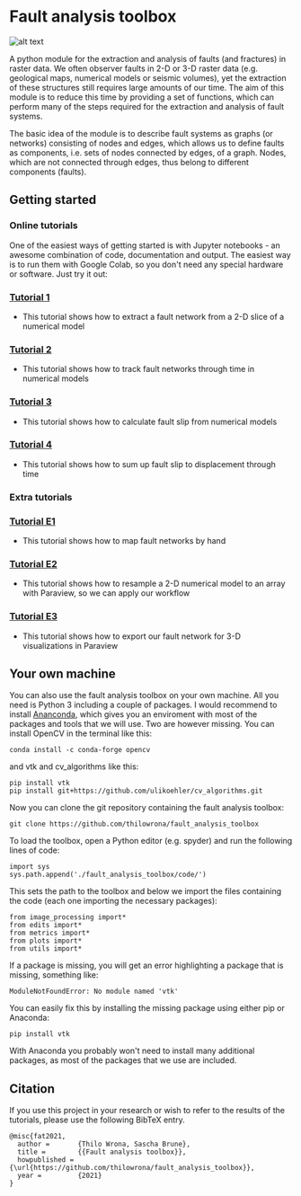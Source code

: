 # Fault analysis toolbox

![alt text](https://github.com/thilowrona/fault_analysis_toolbox/blob/master/fault_network.png)

A python module for the extraction and analysis of faults (and fractures) in raster data. We often observer faults in 2-D or 3-D raster data (e.g. geological maps, numerical models or seismic volumes), yet the extraction of these structures still requires large amounts of our time. The aim of this module is to reduce this time by providing a set of functions, which can perform many of the steps required for the extraction and analysis of fault systems.

The basic idea of the module is to describe fault systems as graphs (or networks) consisting of nodes and edges, which allows us to define faults as components, i.e. sets of nodes connected by edges, of a graph. Nodes, which are not connected through edges, thus belong to different components (faults).

## Getting started
### Online tutorials
One of the easiest ways of getting started is with Jupyter notebooks - an awesome combination of code, documentation and output. The easiest way is to run them with Google Colab, so you don't need any special hardware or software. Just try it out:

### [Tutorial 1](https://github.com/thilowrona/fault_analysis_toolbox/blob/master/examples/1-fault_extraction/1-fault_extraction.ipynb)
- This tutorial shows how to extract a fault network from a 2-D slice of a numerical model

### [Tutorial 2](https://github.com/thilowrona/fault_analysis_toolbox/blob/master/examples/2-fault_correlation/2-fault_correlation.ipynb)
- This tutorial shows how to track fault networks through time in numerical models

### [Tutorial 3](https://github.com/thilowrona/fault_analysis_toolbox/blob/master/examples/3-slip/3-slip.ipynb)
- This tutorial shows how to calculate fault slip from numerical models

### [Tutorial 4](https://github.com/thilowrona/fault_analysis_toolbox/blob/master/examples/4-displacement/4-displacement.ipynb)
- This tutorial shows how to sum up fault slip to displacement through time




### Extra tutorials
### [Tutorial E1](https://github.com/thilowrona/fault_analysis_toolbox/blob/master/examples/E1-manual_extraction/E1-manual_extraction.ipynb)
- This tutorial shows how to map fault networks by hand

### [Tutorial E2](https://github.com/thilowrona/fault_analysis_toolbox/blob/master/examples/E2-paraview/E2-paraview.ipynb)
- This tutorial shows how to resample a 2-D numerical model to an array with Paraview, so we can apply our workflow

### [Tutorial E3](https://github.com/thilowrona/fault_analysis_toolbox/blob/master/examples/E3-export/E3-export.ipynb)
- This tutorial shows how to export our fault network for 3-D visualizations in Paraview




## Your own machine
You can also use the fault analysis toolbox on your own machine. All you need is Python 3 including a couple of packages. I would recommend to install [Ananconda](https://docs.anaconda.com/anaconda/install/), which gives you an enviroment with most of the packages and tools that we will use. Two are however missing. You can install OpenCV in the terminal like this:
```
conda install -c conda-forge opencv
```
and vtk and cv_algorithms like this:
```
pip install vtk
pip install git+https://github.com/ulikoehler/cv_algorithms.git 
```
Now you can clone the git repository containing the fault analysis toolbox:

``` git clone https://github.com/thilowrona/fault_analysis_toolbox ```

To load the toolbox, open a Python editor (e.g. spyder) and run the following lines of code:
```
import sys
sys.path.append('./fault_analysis_toolbox/code/')
```
This sets the path to the toolbox and below we import the files containing the code (each one importing the necessary packages):
```
from image_processing import*
from edits import*
from metrics import*
from plots import*
from utils import*
```
If a package is missing, you will get an error highlighting a package that is missing, something like:
``` 
ModuleNotFoundError: No module named 'vtk' 
```
You can easily fix this by installing the missing package using either pip or Anaconda:
```
pip install vtk
```
With Anaconda you probably won't need to install many additional packages, as most of the packages that we use are included.




## Citation
If you use this project in your research or wish to refer to the results of the tutorials, please use the following BibTeX entry.
```
@misc{fat2021,
  author =       {Thilo Wrona, Sascha Brune},
  title =        {{Fault analysis toolbox}},
  howpublished = {\url{https://github.com/thilowrona/fault_analysis_toolbox}},
  year =         {2021}
}
```
